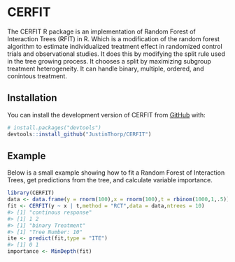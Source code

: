 
<!-- README.md is generated from README.Rmd. Please edit that file -->

# CERFIT

<!-- badges: start -->
<!-- badges: end -->

The CERFIT R package is an implementation of Random Forest of
Interaction Trees (RFIT) in R. Which is a modification of the random
forest algorithm to estimate individualized treatment effect in
randomized control trials and observational studies. It does this by
modifying the split rule used in the tree growing process. It chooses a
split by maximizing subgroup treatment heterogeneity. It can handle
binary, multiple, ordered, and conintous treatment.

## Installation

You can install the development version of CERFIT from
[GitHub](https://github.com/JustinThorp/CERFIT) with:

``` r
# install.packages("devtools")
devtools::install_github("JustinThorp/CERFIT")
```

## Example

Below is a small example showing how to fit a Random Forest of
Interaction Trees, get predictions from the tree, and calculate variable
importance.

``` r
library(CERFIT)
data <- data.frame(y = rnorm(100),x = rnorm(100),t = rbinom(1000,1,.5))
fit <- CERFIT(y ~ x | t,method = "RCT",data = data,ntrees = 10)
#> [1] "continous response"
#> [1] 1 2
#> [1] "binary Treatment"
#> [1] "Tree Number: 10"
ite <- predict(fit,type = "ITE")
#> [1] 0 1
importance <- MinDepth(fit)
```
